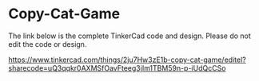 # Copy-Cat-Game

The link below is the complete TinkerCad code and design. Please do not edit the code or design.

https://www.tinkercad.com/things/2ju7Hw3zE1b-copy-cat-game/editel?sharecode=uQ3qqkr0AXMSfOavFteeg3jIm1TBM59n-p-iUdQcCSo
